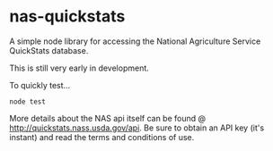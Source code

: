 # nas-quickstats
A simple node library for accessing the National Agriculture Service QuickStats database.

This is still very early in development.

To quickly test...

    node test

More details about the NAS api itself can be found
@ http://quickstats.nass.usda.gov/api. Be sure to obtain
an API key (it's instant) and read the terms and conditions
of use.
